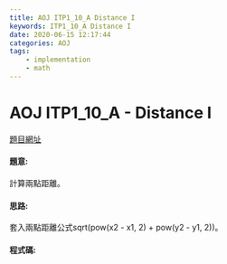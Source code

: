 ```yaml
---
title: AOJ ITP1_10_A Distance I
keywords: ITP1_10_A Distance I
date: 2020-06-15 12:17:44
categories: AOJ
tags:
    - implementation
    - math
---
```

# AOJ ITP1_10_A - Distance I
[題目網址](https://onlinejudge.u-aizu.ac.jp/courses/lesson/2/ITP1/all/ITP1_10_A)

#### 題意:
計算兩點距離。
<!-- more -->
#### 思路:
套入兩點距離公式sqrt(pow(x2 - x1, 2) + pow(y2 - y1, 2))。

#### 程式碼:
<script src="https://gist.github.com/Daviswww/25ed355fa6cde261577dc174bb7ac80d.js"></script>
